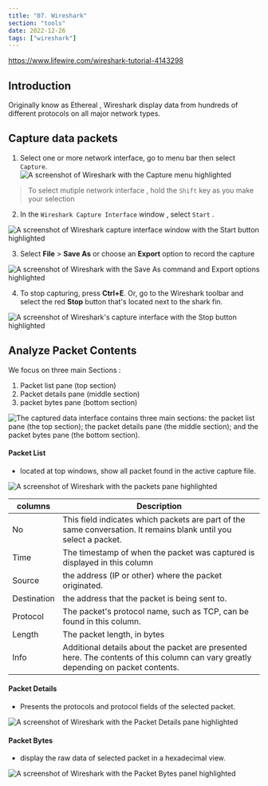 ```yaml
---
title: "07. Wireshark"
section: "tools"
date: 2022-12-26
tags: ["wireshark"]
---
```



https://www.lifewire.com/wireshark-tutorial-4143298

## Introduction

Originally know as Ethereal , Wireshark display data from hundreds of different protocols on all major network types.

## Capture data packets

1. Select one or more network interface, go to menu bar then select `Capture`.
![A screenshot of Wireshark with the Capture menu highlighted](https://www.lifewire.com/thmb/iDYEc5kvwN-NMj03hpwA1d0y59k=/1500x0/filters:no_upscale():max_bytes(150000):strip_icc():format(webp)/003-wireshark-tutorial-4143298-024370e017284dc0a251f91a3566cf06.jpg)

> To select mutiple network interface , hold the `Shift` key as you make your selection

2. In the `Wireshark Capture Interface` window , select `Start` .

![A screenshot of Wireshark capture interface window with the Start button highlighted](https://www.lifewire.com/thmb/UVMfsVoWAD_XOc7ntT_YbWL9owo=/1500x0/filters:no_upscale():max_bytes(150000):strip_icc():format(webp)/004-wireshark-tutorial-4143298-3db6aeba8777467c8fc3e42ac304f3f6.jpg)

3. Select **File** > **Save As** or choose an **Export** option to record the capture

![A screenshot of Wireshark with the Save As command and Export options highlighted](https://www.lifewire.com/thmb/4Bo1pYzNKvSdoH8ls5O3odDScDI=/1500x0/filters:no_upscale():max_bytes(150000):strip_icc():format(webp)/005-wireshark-tutorial-4143298-c60e3bb4537a4615b8326d5ff8550407.jpg)

4. To stop capturing, press **Ctrl+E**. Or, go to the Wireshark toolbar and select the red **Stop** button that's located next to the shark fin.

![A screenshot of Wireshark's capture interface with the Stop button highlighted](https://www.lifewire.com/thmb/2gGPLpcveJoMySZYB1OeUFvS6ko=/1500x0/filters:no_upscale():max_bytes(150000):strip_icc():format(webp)/006-wireshark-tutorial-4143298-016d2b41501149d994d0d9e78239d964.jpg)


## Analyze Packet Contents

We focus on three main Sections :

1. Packet list pane (top section)
2. Packet details pane (middle section)
3. packet bytes pane (bottom section)

![The captured data interface contains three main sections: the packet list pane (the top section); the packet details pane (the middle section); and the packet bytes pane (the bottom section).](https://www.lifewire.com/thmb/AVc46VsjWU-dnZR7Z0oIHbLal58=/1500x0/filters:no_upscale():max_bytes(150000):strip_icc():format(webp)/008_wireshark-tutorial-4143298-7fc1de4be4e746278f59f2179a453528.jpg)


#### Packet List

- located at top windows, show all packet found in the active capture file.

![A screenshot of Wireshark with the packets pane highlighted](https://www.lifewire.com/thmb/J8IPKtj0ximDZHrKi25I01KpoE4=/1366x0/filters:no_upscale():max_bytes(150000):strip_icc():format(webp)/008-wireshark-tutorial-4143298-13534b80059945e88759286cb3338360.jpg)


| columns     | Description                                                                                                                        |
| ----------- | ---------------------------------------------------------------------------------------------------------------------------------- |
| No          | This field indicates which packets are part of the same conversation. It remains blank until you select a packet.                  |
| Time        | The timestamp of when the packet was captured is displayed in this column                                                          |
| Source      | the address (IP or other) where the packet originated.                                                                             |
| Destination | the address that the packet is being sent to.                                                                                      |
| Protocol    | The packet's protocol name, such as TCP, can be found in this column.                                                              |
| Length      | The packet length, in bytes                                                                                                        |
| Info        | Additional details about the packet are presented here. The contents of this column can vary greatly depending on packet contents. |

#### Packet Details

- Presents the protocols and protocol fields of the selected packet.

![A screenshot of Wireshark with the Packet Details pane highlighted](https://www.lifewire.com/thmb/Ii_pgpsE9A9PibKsRupKAz8cryw=/1500x0/filters:no_upscale():max_bytes(150000):strip_icc():format(webp)/009-wireshark-tutorial-4143298-490a6676280b43cd900557647ff9e92d.jpg)

#### Packet Bytes

- display the raw data of selected packet in a hexadecimal view.

![A screenshot of Wireshark with the Packet Bytes panel highlighted](https://www.lifewire.com/thmb/04cA1HCwCIdwjTGjK9fYf32p9T8=/1500x0/filters:no_upscale():max_bytes(150000):strip_icc():format(webp)/010-wireshark-tutorial-4143298-9b5ba526d6e54f8bb3ac49eaea6d08fa.jpg)

